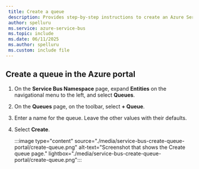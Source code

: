 ```yaml
---
 title: Create a queue
 description: Provides step-by-step instructions to create an Azure Service Bus queue using the Azure portal. 
 author: spelluru
 ms.service: azure-service-bus
 ms.topic: include
 ms.date: 06/11/2025
 ms.author: spelluru
 ms.custom: include file
---
```


## Create a queue in the Azure portal

1. On the **Service Bus Namespace** page, expand **Entities** on the navigational menu to the left, and select **Queues**.
1. On the **Queues** page, on the toolbar, select **+ Queue**.
1. Enter a name for the queue. Leave the other values with their defaults.
1. Select **Create**.
 
   :::image type="content" source="./media/service-bus-create-queue-portal/create-queue.png" alt-text="Screenshot that shows the Create queue page." lightbox="./media/service-bus-create-queue-portal/create-queue.png":::

